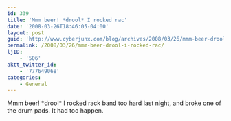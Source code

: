 ```yaml
---
id: 339
title: 'Mmm beer! *drool* I rocked rac'
date: '2008-03-26T18:46:05-04:00'
layout: post
guid: 'http://www.cyberjunx.com/blog/archives/2008/03/26/mmm-beer-drool-i-rocked-rac/'
permalink: /2008/03/26/mmm-beer-drool-i-rocked-rac/
ljID:
    - '506'
aktt_twitter_id:
    - '777649068'
categories:
    - General
---
```


Mmm beer! \*drool\* I rocked rack band too hard last night, and broke one of the drum pads. It had too happen.